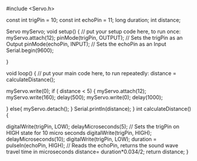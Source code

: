 #include <Servo.h>

const int trigPin = 10;
const int echoPin = 11;
long duration;
int distance;
 
Servo myServo;
void setup() {
  // put your setup code here, to run once:
myServo.attach(12);
pinMode(trigPin, OUTPUT); // Sets the trigPin as an Output
  pinMode(echoPin, INPUT); // Sets the echoPin as an Input
Serial.begin(9600);

}

void loop() {
  // put your main code here, to run repeatedly:
distance = calculateDistance();

  
myServo.write(0);
if ( distance < 5)
{ myServo.attach(12);
myServo.write(160);
delay(500);
myServo.write(0);
delay(1000);

}
else{
  myServo.detach();
}
Serial.println(distance);
}
int calculateDistance(){ 
  
  digitalWrite(trigPin, LOW); 
  delayMicroseconds(5);
  // Sets the trigPin on HIGH state for 10 micro seconds
  digitalWrite(trigPin, HIGH); 
  delayMicroseconds(10);
  digitalWrite(trigPin, LOW);
  duration = pulseIn(echoPin, HIGH); // Reads the echoPin, returns the sound wave travel time in microseconds
  distance= duration*0.034/2;
  return distance;
}
